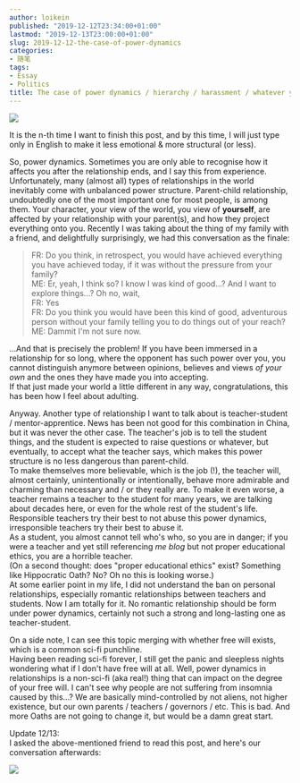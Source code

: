 ```yaml
---
author: loikein
published: "2019-12-12T23:34:00+01:00"
lastmod: "2019-12-13T23:00:00+01:00"
slug: 2019-12-12-the-case-of-power-dynamics
categories:
- 随笔
tags:
- Essay
- Politics
title: The case of power dynamics / hierarchy / harassment / whatever you call it
---
```

[![](../images/thumbnails/2019-12-12-the-case-of-power-dynamics-hierarchy-harassment-whatever-you-call-it-%25E6%2588%25AA%25E5%25B1%258F2019-12-1222.23.26.png)](../images/2019-12-12-the-case-of-power-dynamics-hierarchy-harassment-whatever-you-call-it-%25E6%2588%25AA%25E5%25B1%258F2019-12-1222.23.26.png)

It is the n-th time I want to finish this post, and by this time, I will
just type only in English to make it less emotional & more structural
(or less).  
  
So, power dynamics. Sometimes you are only able to recognise how it
affects you after the relationship ends, and I say this from
experience.  
Unfortunately, many (almost all) types of relationships in the world
inevitably come with unbalanced power structure. Parent-child
relationship, undoubtedly one of the most important one for most people,
is among them. Your character, your view of the world, you view of
**yourself**, are affected by your relationship with your parent(s), and
how they project everything onto you. Recently I was taking about the
thing of my family with a friend, and delightfully surprisingly, we had
this conversation as the finale:  

> FR: Do you think, in retrospect, you would have achieved everything
> you have achieved today, if it was without the pressure from your
> family?  
> ME: Er, yeah, I think so? I know I was kind of good…? And I want to
> explore things…? Oh no, wait,  
> FR: Yes  
> FR: Do you think you would have been this kind of good, adventurous
> person without your family telling you to do things out of your
> reach?  
> ME: Dammit I'm not sure now.

…And that is precisely the problem! If you have been immersed in a
relationship for so long, where the opponent has such power over you,
you cannot distinguish anymore between opinions, believes and views *of
your own* and the ones they have made you into accepting.  
If that just made your world a little different in any way,
congratulations, this has been how I feel about adulting.  
  
Anyway. Another type of relationship I want to talk about is
teacher-student / mentor-apprentice. News has been not good for this
combination in China, but it was never the other case. The teacher's job
is to tell the student things, and the student is expected to raise
questions or whatever, but eventually, to accept what the teacher says,
which makes this power structure is no less dangerous than
parent-child.  
To make themselves more believable, which is the job (!), the teacher
will, almost certainly, unintentionally or intentionally, behave more
admirable and charming than necessary and / or they really are. To make
it even worse, a teacher remains a teacher to the student for many
years, we are talking about decades here, or even for the whole rest of
the student's life. Responsible teachers try their best to not abuse
this power dynamics, irresponsible teachers try their best to abuse it.  
As a student, you almost cannot tell who's who, so you are in danger; if
you were a teacher and yet still referencing *me blog* but not proper
educational ethics, you are a horrible teacher.  
(On a second thought: does "proper educational ethics" exist? Something
like Hippocratic Oath? No? Oh no this is looking worse.)  
At some earlier point in my life, I did not understand the ban on
personal relationships, especially romantic relationships between
teachers and students. Now I am totally for it. No romantic relationship
should be form under power dynamics, certainly not such a strong and
long-lasting one as teacher-student.  
  
On a side note, I can see this topic merging with whether free will
exists, which is a common sci-fi punchline.  
Having been reading sci-fi forever, I still get the panic and sleepless
nights wondering what if I don't have free will at all. Well, power
dynamics in relationships is a non-sci-fi (aka real!) thing that can
impact on the degree of your free will. I can't see why people are not
suffering from insomnia caused by this…? We are basically
mind-controlled by not aliens, not higher existence, but our own parents
/ teachers / governors / etc. This is bad. And more Oaths are not going
to change it, but would be a damn great start.  
  
Update 12/13:  
I asked the above-mentioned friend to read this post, and here's our
conversation afterwards:  

![](/post-img/ELs5nzWXkAAUa7G-orig.jpg)
